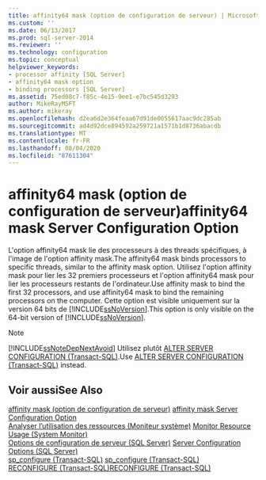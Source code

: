 ```yaml
---
title: affinity64 mask (option de configuration de serveur) | Microsoft Docs
ms.custom: ''
ms.date: 06/13/2017
ms.prod: sql-server-2014
ms.reviewer: ''
ms.technology: configuration
ms.topic: conceptual
helpviewer_keywords:
- processor affinity [SQL Server]
- affinity64 mask option
- binding processors [SQL Server]
ms.assetid: 75ed08c7-f85c-4e15-9ee1-e7bc545d3293
author: MikeRayMSFT
ms.author: mikeray
ms.openlocfilehash: d2ea6d2e364feaa67d91de0055617aac9dc285ab
ms.sourcegitcommit: ad4d92dce894592a259721a1571b1d8736abacdb
ms.translationtype: MT
ms.contentlocale: fr-FR
ms.lasthandoff: 08/04/2020
ms.locfileid: "87611304"
---
```

# <a name="affinity64-mask-server-configuration-option"></a><span data-ttu-id="754df-102">affinity64 mask (option de configuration de serveur)</span><span class="sxs-lookup"><span data-stu-id="754df-102">affinity64 mask Server Configuration Option</span></span>
  <span data-ttu-id="754df-103">L'option affinity64 mask lie des processeurs à des threads spécifiques, à l'image de l'option affinity mask.</span><span class="sxs-lookup"><span data-stu-id="754df-103">The affinity64 mask binds processors to specific threads, similar to the affinity mask option.</span></span> <span data-ttu-id="754df-104">Utilisez l'option affinity mask pour lier les 32 premiers processeurs et l'option affinity64 mask pour lier les processeurs restants de l'ordinateur.</span><span class="sxs-lookup"><span data-stu-id="754df-104">Use affinity mask to bind the first 32 processors, and use affinity64 mask to bind the remaining processors on the computer.</span></span> <span data-ttu-id="754df-105">Cette option est visible uniquement sur la version 64 bits de [!INCLUDE[ssNoVersion](../../includes/ssnoversion-md.md)].</span><span class="sxs-lookup"><span data-stu-id="754df-105">This option is only visible on the 64-bit version of [!INCLUDE[ssNoVersion](../../includes/ssnoversion-md.md)].</span></span>  
  
> [!NOTE]  
>  [!INCLUDE[ssNoteDepNextAvoid](../../includes/ssnotedepnextavoid-md.md)] <span data-ttu-id="754df-106">Utilisez plutôt [ALTER SERVER CONFIGURATION &#40;Transact-SQL&#41;](/sql/t-sql/statements/alter-server-configuration-transact-sql).</span><span class="sxs-lookup"><span data-stu-id="754df-106">Use [ALTER SERVER CONFIGURATION &#40;Transact-SQL&#41;](/sql/t-sql/statements/alter-server-configuration-transact-sql) instead.</span></span>  
  
## <a name="see-also"></a><span data-ttu-id="754df-107">Voir aussi</span><span class="sxs-lookup"><span data-stu-id="754df-107">See Also</span></span>  
 <span data-ttu-id="754df-108">[affinity mask (option de configuration de serveur)](affinity-mask-server-configuration-option.md) </span><span class="sxs-lookup"><span data-stu-id="754df-108">[affinity mask Server Configuration Option](affinity-mask-server-configuration-option.md) </span></span>  
 <span data-ttu-id="754df-109">[Analyser l’utilisation des ressources &#40;Moniteur système&#41;](../../relational-databases/performance-monitor/monitor-resource-usage-system-monitor.md) </span><span class="sxs-lookup"><span data-stu-id="754df-109">[Monitor Resource Usage &#40;System Monitor&#41;](../../relational-databases/performance-monitor/monitor-resource-usage-system-monitor.md) </span></span>  
 <span data-ttu-id="754df-110">[Options de configuration de serveur &#40;SQL Server&#41;](server-configuration-options-sql-server.md) </span><span class="sxs-lookup"><span data-stu-id="754df-110">[Server Configuration Options &#40;SQL Server&#41;](server-configuration-options-sql-server.md) </span></span>  
 <span data-ttu-id="754df-111">[sp_configure &#40;Transact-SQL&#41;](/sql/relational-databases/system-stored-procedures/sp-configure-transact-sql) </span><span class="sxs-lookup"><span data-stu-id="754df-111">[sp_configure &#40;Transact-SQL&#41;](/sql/relational-databases/system-stored-procedures/sp-configure-transact-sql) </span></span>  
 [<span data-ttu-id="754df-112">RECONFIGURE &#40;Transact-SQL&#41;</span><span class="sxs-lookup"><span data-stu-id="754df-112">RECONFIGURE &#40;Transact-SQL&#41;</span></span>](/sql/t-sql/language-elements/reconfigure-transact-sql)  
  
  
